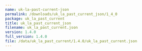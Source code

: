 ```yaml
---
name: uk-la-past-current-json
permalink: /downloads/uk_la_past_current_json/1_4_0
package: uk_la_past_current
title: uk_la_past_current_json
filename: uk_la_past_current.json
version: 1.4.0
full_version: 1.4.0
file: /data/uk_la_past_current/1.4.0/uk_la_past_current.json
---
```

